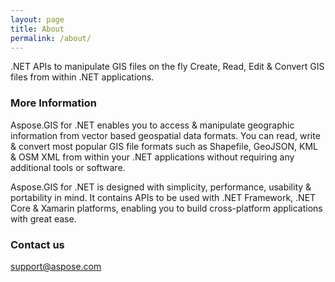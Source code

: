 ```yaml
---
layout: page
title: About
permalink: /about/
---
```


.NET APIs to manipulate GIS files on the fly
Create, Read, Edit & Convert GIS files from within .NET applications.

### More Information

Aspose.GIS for .NET enables you to access & manipulate geographic information from vector based geospatial data formats. You can read, write & convert most popular GIS file formats such as Shapefile, GeoJSON, KML & OSM XML from within your .NET applications without requiring any additional tools or software.

Aspose.GIS for .NET is designed with simplicity, performance, usability & portability in mind. It contains APIs to be used with .NET Framework, .NET Core & Xamarin platforms, enabling you to build cross-platform applications with great ease.

### Contact us

[support@aspose.com](mailto:support@aspose.com)
